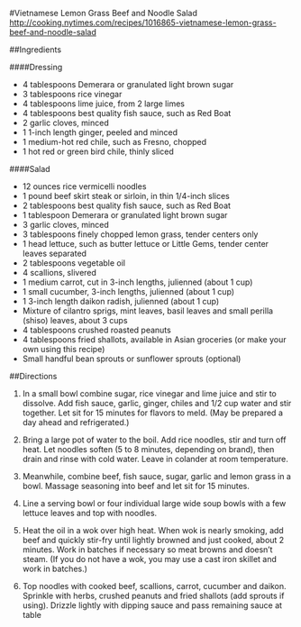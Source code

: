 #Vietnamese Lemon Grass Beef and Noodle Salad
http://cooking.nytimes.com/recipes/1016865-vietnamese-lemon-grass-beef-and-noodle-salad

##Ingredients

####Dressing
- 4 tablespoons Demerara or granulated light brown sugar
- 3 tablespoons rice vinegar
- 4 tablespoons lime juice, from 2 large limes
- 4 tablespoons best quality fish sauce, such as Red Boat
- 2 garlic cloves, minced
- 1 1-inch length ginger, peeled and minced
- 1 medium-hot red chile, such as Fresno, chopped
- 1 hot red or green bird chile, thinly sliced

####Salad
- 12 ounces rice vermicelli noodles
- 1 pound beef skirt steak or sirloin, in thin 1/4-inch slices
- 2 tablespoons best quality fish sauce, such as Red Boat
- 1 tablespoon Demerara or granulated light brown sugar
- 3 garlic cloves, minced
- 3 tablespoons finely chopped lemon grass, tender centers only
- 1 head lettuce, such as butter lettuce or Little Gems, tender center leaves separated
- 2 tablespoons vegetable oil
- 4 scallions, slivered
- 1 medium carrot, cut in 3-inch lengths, julienned (about 1 cup)
- 1 small cucumber, 3-inch lengths, julienned (about 1 cup)
- 1 3-inch length daikon radish, julienned (about 1 cup)
- Mixture of cilantro sprigs, mint leaves, basil leaves and small perilla (shiso) leaves, about 3 cups
- 4 tablespoons crushed roasted peanuts
- 4 tablespoons fried shallots, available in Asian groceries (or make your own using this recipe)
- Small handful bean sprouts or sunflower sprouts (optional)

##Directions

1. In a small bowl combine sugar, rice vinegar and lime juice and stir to dissolve. Add fish sauce, garlic, ginger, chiles and 1/2 cup water and stir together. Let sit for 15 minutes for flavors to meld. (May be prepared a day ahead and refrigerated.)

2. Bring a large pot of water to the boil. Add rice noodles, stir and turn off heat. Let noodles soften (5 to 8 minutes, depending on brand), then drain and rinse with cold water. Leave in colander at room temperature.

3. Meanwhile, combine beef, fish sauce, sugar, garlic and lemon grass in a bowl. Massage seasoning into beef and let sit for 15 minutes.

4. Line a serving bowl or four individual large wide soup bowls with a few lettuce leaves and top with noodles.

5. Heat the oil in a wok over high heat. When wok is nearly smoking, add beef and quickly stir-fry until lightly browned and just cooked, about 2 minutes. Work in batches if necessary so meat browns and doesn’t steam. (If you do not have a wok, you may use a cast iron skillet and work in batches.)

6. Top noodles with cooked beef, scallions, carrot, cucumber and daikon. Sprinkle with herbs, crushed peanuts and fried shallots (add sprouts if using). Drizzle lightly with dipping sauce and pass remaining sauce at table
